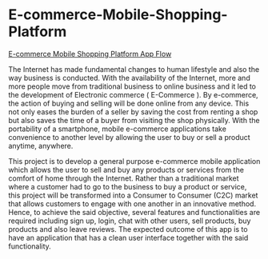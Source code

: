 # E-commerce-Mobile-Shopping-Platform

[E-commerce Mobile Shopping Platform App Flow][App Flow]

The Internet has made fundamental changes to human lifestyle and also the way
business is conducted. With the availability of the Internet, more and more people move
from traditional business to online business and it led to the development of Electronic
commerce ( E-Commerce ). By e-commerce, the action of buying and selling will be
done online from any device. This not only eases the burden of a seller by saving the
cost from renting a shop but also saves the time of a buyer from visiting the shop
physically. With the portability of a smartphone, mobile e-commerce applications take
convenience to another level by allowing the user to buy or sell a product anytime,
anywhere.

This project is to develop a general purpose e-commerce mobile application which
allows the user to sell and buy any products or services from the comfort of home
through the Internet. Rather than a traditional market where a customer had to go to the
business to buy a product or service, this project will be transformed into a Consumer to
Consumer (C2C) market that allows customers to engage with one another in an
innovative method. Hence, to achieve the said objective, several features and
functionalities are required including sign up, login, chat with other users, sell products,
buy products and also leave reviews. The expected outcome of this app is to have an
application that has a clean user interface together with the said functionality.

[App Flow]: https://drive.google.com/file/d/1jZAB1IRM7Hwd_fhmaMIjEuyBGTFNMslq/view?usp=share_link
